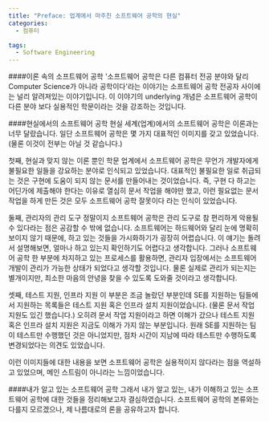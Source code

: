 ```yaml
---
title: "Preface: 업계에서 마주친 소프트웨어 공학의 현실"
categories:
  - 컴퓨터

tags:
  - Software Engineering
---
```



####이론 속의 소프트웨어 공학
'소프트웨어 공학은 다른 컴퓨터 전공 분야와 달리 Computer Science가 아니라 공학이다'라는 이야기는 소프트웨어 공학 전공자 사이에는 널리 알려져있는 이야기입니다. 
이 이야기의 underlying 개념은 소프트웨어 공학이 다른 분야 보다 실용적인 학문이라는 것을 강조하는 것입니다.

####현실에서의 소프트웨어 공학
현실 세계(업계)에서의 소프트웨어 공학은 이론과는 너무 달랐습니다. 
일단 소프트웨어 공학은 몇 가지 대표적인 이미지를 갖고 있었습니다. (물론 이것이 전부는 아닐 것 같습니다.)

첫째, 현실과 맞지 않는 이론 뿐인 학문
업계에서 소프트웨어 공학은 무언가 개발자에게 불필요한 일들을 강요하는 분야로 인식되고 있었습니다.
대표적인 불필요한 일로 취급되는 것은 구현에 도움이 되지 않는 문서를 만들어내는 것이었습니다.
즉, 구현 다 하고는 어딘가에 제출해야 한다는 이유로 열심히 문서 작업을 해야만 했고, 이런 필요없는 문서 작업을 하게 만든 것은 모두 소프트웨어 공학 잘못이다 라는 인식이 있었습니다.

둘째, 관리자의 관리 도구
정말이지 소프트웨어 공학은 관리 도구로 참 편리하게 악용될 수 있다라는 점은 공감할 수 밖에 없습니다. 
소프트웨어는 하드웨어와 달리 눈에 명확히 보이지 않기 때문에, 하고 있는 것들을 가시화하기가 굉장히 어렵습니다.
이 얘기는 돌려서 설명해보면, 얼마나 하고 있는지 확인하기도 어렵다고 생각합니다. 
그러나 소프트웨어 공학 한 부분에 차지하고 있는 프로세스를 활용하면, 
관리자 입장에서는 소프트웨어 개발이 관리가 가능한 상태가 되었다고 생각할 것입니다. 
물론 실제로 관리가 되는지는 별개이지만, 최소한 마음의 안녕을 찾을 수 있도록 도와줄 것이라고 생각합니다.

셋째, 테스트 지원, 인프라 지원
이 부분은 조금 놀랐던 부분인데 SE를 지원하는 팀들에서 지원하는 목록들은 테스트 지원 혹은 인프라 설치 지원이었습니다.
(물론 문서 작업 지원도 있긴 했습니다.) 오히려 문서 작업 지원이라고 하면 이해가 갔으나 테스트 지원 혹은 인프라 설치 지원은 지금도 이해가 가지 않는 부분입니다.
원래 SE를 지원하는 팀이 테스트만 수행했던 것은 아니었지만, 점차 시간이 지남에 따라 테스트만 수행하도록 변경되었다는 의견도 있었습니다.

이런 이미지들에 대한 내용을 보면 소프트웨어 공학은 실용적이지 않다라는 점을 역설하고 있었으며, 메인 스트림이 아니라는 느낌이었습니다.

####내가 알고 있는 소프트웨어 공학
그래서 내가 알고 있는, 내가 이해하고 있는 소프트웨어 공학에 대한 것들을 정리해보고자 결심하였습니다.
소프트웨어 공학의 본류와는 다를지 모르겠으나, 제 나름대로의 론을 공유하고자 합니다. 